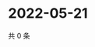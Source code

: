 # 2022-05-21

共 0 条

<!-- BEGIN WEIBO -->
<!-- 最后更新时间 Sat May 21 2022 13:12:58 GMT+0800 (China Standard Time) -->

<!-- END WEIBO -->
